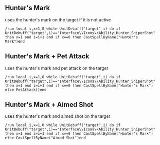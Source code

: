 ## Hunter's Mark
uses the hunter's mark on the target if it is not active
```
/run local i,x=1,0 while UnitDebuff("target",i) do if UnitDebuff("target",i)=="Interface\\Icons\\Ability_Hunter_SniperShot" then x=1 end i=i+1 end if x==0 then CastSpellByName("Hunter's Mark")end
```
 

## Hunter's Mark + Pet Attack
uses the hunter's mark and pet attack on the target
```
/run local i,x=1,0 while UnitDebuff("target",i) do if UnitDebuff("target",i)=="Interface\\Icons\\Ability_Hunter_SniperShot" then x=1 end i=i+1 end if x==0 then CastSpellByName("Hunter's Mark") else PetAttack()end
```
 

## Hunter's Mark + Aimed Shot
uses the hunter's mark and aimed shot on the target
```
/run local i,x=1,0 while UnitDebuff("target",i) do if UnitDebuff("target",i)=="Interface\\Icons\\Ability_Hunter_SniperShot" then x=1 end i=i+1 end if x==0 then CastSpellByName("Hunter's Mark") else CastSpellByName("Aimed Shot")end
```